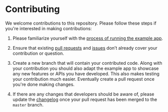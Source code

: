 # Contributing

We welcome contributions to this repository. Please follow these steps if you're interested in making contributions:

1. Please familiarize yourself with the [process of running the example app](https://github.com/track-asia/trackasia-flutter-gl#running-the-example-app).
2. Ensure that existing [pull requests](https://github.com/track-asia/trackasia-flutter-gl/pulls) and [issues](https://github.com/track-asia/trackasia-flutter-gl/issues) don’t already cover your contribution or question.

3. Create a new branch that will contain your contributed code. Along with your contribution you should also adapt the example app to showcase any new features or APIs you have developed. This also makes testing your contribution much easier. Eventually create a pull request once you're done making changes.

4. If there are any changes that developers should be aware of, please update the [changelog](https://github.com/track-asia/trackasia-flutter-gl/blob/master/CHANGELOG.md) once your pull request has been merged to the `master` branch.
